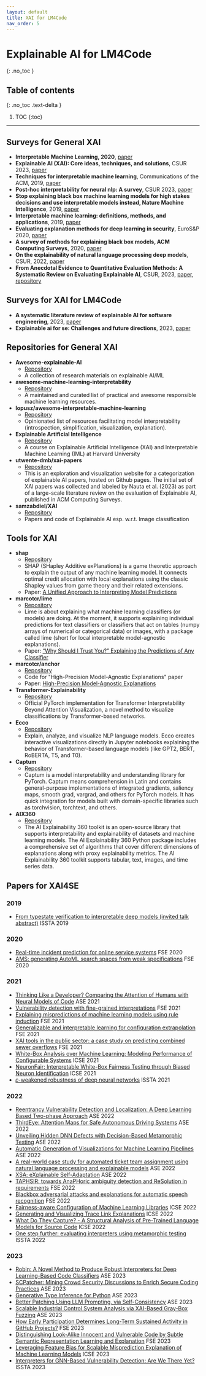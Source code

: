```yaml
---
layout: default
title: XAI for LM4Code
nav_order: 5
---
```

# Explainable AI for LM4Code
{: .no_toc }

## Table of contents
{: .no_toc .text-delta }

1. TOC
{:toc}

---


## Surveys for General XAI
- **Interpretable Machine Learning, 2020**, [paper](https://christophm.github.io/interpretable-ml-book/)
- **Explainable AI (XAI): Core ideas, techniques, and solutions**, CSUR 2023, [paper](https://orca.cardiff.ac.uk/id/eprint/152361/1/3561048.pdf)
- **Techniques for interpretable machine learning**, Communications of the ACM, 2019, [paper](https://dl.acm.org/doi/fullHtml/10.1145/3359786)
- **Post-hoc interpretability for neural nlp: A survey**, CSUR 2023, [paper](https://dl.acm.org/doi/pdf/10.1145/3546577)
- **Stop explaining black box machine learning models for high stakes decisions and use interpretable models instead, Nature Machine Intelligence**, 2019, [paper](https://www.nature.com/articles/s42256-019-0048-x)
- **Interpretable machine learning: definitions, methods, and applications**, 2019, [paper](https://arxiv.org/pdf/1901.04592.pdf?fbclid=IwAR2frcHrhLc4iaH5-TmKKq263NVvAKHtG4uQoiVNDeLAG3QFzdje-yzZjiQ)
- **Evaluating explanation methods for deep learning in security**, EuroS&P 2020, [paper](https://ieeexplore.ieee.org/abstract/document/9230374/)
- **A survey of methods for explaining black box models, ACM Computing Surveys**, 2020, [paper](https://dl.acm.org/doi/abs/10.1145/3236009)
- **On the explainability of natural language processing deep models**, CSUR, 2022, [paper](https://dl.acm.org/doi/abs/10.1145/3529755)
- **From Anecdotal Evidence to Quantitative Evaluation Methods: A Systematic Review on Evaluating Explainable AI**, CSUR, 2023, [paper](https://dl.acm.org/doi/10.1145/3583558), [repository](https://github.com/utwente-dmb/xai-papers)

## Surveys for XAI for LM4Code
- **A systematic literature review of explainable AI for software engineering**, 2023, [paper](https://arxiv.org/abs/2302.06065)
- **Explainable ai for se: Challenges and future directions**, 2023, [paper](https://ieeexplore.ieee.org/abstract/document/10109341/)

## Repositories for General XAI
- **Awesome-explainable-AI**
    - [Repository](https://github.com/wangyongjie-ntu/Awesome-explainable-AI)
    - A collection of research materials on explainable AI/ML
- **awesome-machine-learning-interpretability**
    - [Repository](https://github.com/jphall663/awesome-machine-learning-interpretability)
    - A maintained and curated list of practical and awesome responsible machine learning resources.
- **lopusz/awesome-interpretable-machine-learning**
    - [Repository](https://github.com/lopusz/awesome-interpretable-machine-learning)
    - Opinionated list of resources facilitating model interpretability (introspection, simplification, visualization, explanation).
- **Explainable Artificial Intelligence**
    - [Repository](https://interpretable-ml-class.github.io/)
    - A course on Explainable Artificial Intelligence (XAI) and Interpretable Machine Learning (IML) at Harvard University
- **utwente-dmb/xai-papers**
    - [Repository](https://github.com/utwente-dmb/xai-papers)
    - This is an exploration and visualization website for a categorization of explainable AI papers, hosted on Github pages. The initial set of XAI papers was collected and labeled by Nauta et al. (2023) as part of a large-scale literature review on the evaluation of Explainable AI, published in ACM Computing Surveys.
- **samzabdiel/XAI**
    - [Repository](https://github.com/samzabdiel/XAI)
    - Papers and code of Explainable AI esp. w.r.t. Image classification

## Tools for XAI
- **shap**
    - [Repository](https://github.com/shap/shap)
    - SHAP (SHapley Additive exPlanations) is a game theoretic approach to explain the output of any machine learning model. It connects optimal credit allocation with local explanations using the classic Shapley values from game theory and their related extensions.
    - Paper: [A Unified Approach to Interpreting Model Predictions](https://arxiv.org/abs/1705.07874)
- **marcotcr/lime**
    - [Repository](https://github.com/marcotcr/lime)
    - Lime is about explaining what machine learning classifiers (or models) are doing. At the moment, it supports explaining individual predictions for text classifiers or classifiers that act on tables (numpy arrays of numerical or categorical data) or images, with a package called lime (short for local interpretable model-agnostic explanations).
    - Paper: [“Why Should I Trust You?” Explaining the Predictions of Any Classifier](https://arxiv.org/abs/1602.04938)
- **marcotcr/anchor**
    - [Repository](https://github.com/marcotcr/anchor)
    - Code for "High-Precision Model-Agnostic Explanations" paper
    - Paper: [High-Precision Model-Agnostic Explanations](https://homes.cs.washington.edu/~marcotcr/aaai18.pdf)
- **Transformer-Explainability**
    - [Repository](https://github.com/hila-chefer/Transformer-Explainability)
    - Official PyTorch implementation for Transformer Interpretability Beyond Attention Visualization, a novel method to visualize classifications by Transformer-based networks.
- **Ecco**
    - [Repository](https://github.com/jalammar/ecco)
    - Explain, analyze, and visualize NLP language models. Ecco creates interactive visualizations directly in Jupyter notebooks explaining the behavior of Transformer-based language models (like GPT2, BERT, RoBERTA, T5, and T0).
- **Captum**
    - [Repository](https://github.com/pytorch/captum)
    - Captum is a model interpretability and understanding library for PyTorch. Captum means comprehension in Latin and contains general-purpose implementations of integrated gradients, saliency maps, smooth grad, vargrad, and others for PyTorch models. It has quick integration for models built with domain-specific libraries such as torchvision, torchtext, and others.
- **AIX360**
    - [Repository](https://github.com/Trusted-AI/AIX360)
    - The AI Explainability 360 toolkit is an open-source library that supports interpretability and explainability of datasets and machine learning models. The AI Explainability 360 Python package includes a comprehensive set of algorithms that cover different dimensions of explanations along with proxy explainability metrics. The AI Explainability 360 toolkit supports tabular, text, images, and time series data.



## Papers for XAI4SE


### 2019
- [From typestate verification to interpretable deep models (invited talk abstract)](https://doi.org/10.1145/3293882.3338992) ISSTA 2019

### 2020
- [Real-time incident prediction for online service systems](https://doi.org/10.1145/3368089.3409672) FSE 2020
- [AMS: generating AutoML search spaces from weak specifications](https://dl.acm.org/doi/pdf/10.1145/3368089.3409700) FSE 2020

### 2021
- [Thinking Like a Developer? Comparing the Attention of Humans with Neural Models of Code](https://doi.org/10.1109/ASE51524.2021.9678712) ASE 2021
- [Vulnerability detection with fine-grained interpretations](https://arxiv.org/pdf/2106.10478) FSE 2021
- [Explaining mispredictions of machine learning models using rule induction](https://doi.org/10.1145/3468264.3468614) FSE 2021
- [Generalizable and interpretable learning for configuration extrapolation](https://dl.acm.org/doi/pdf/10.1145/3468264.3468603) FSE 2021
- [XAI tools in the public sector: a case study on predicting combined sewer overflows](https://doi.org/10.1145/3468264.3468547) FSE 2021
- [White-Box Analysis over Machine Learning: Modeling Performance of Configurable Systems](http://arxiv.org/pdf/2101.05362) ICSE 2021
- [NeuronFair: Interpretable White-Box Fairness Testing through Biased Neuron Identification](https://doi.org/10.1145/3510003.3510123) ICSE 2021
- [𝜀-weakened robustness of deep neural networks](https://doi.org/10.1145/3533767.3534373) ISSTA 2021

### 2022
- [Reentrancy Vulnerability Detection and Localization: A Deep Learning Based Two-phase Approach](https://dl.acm.org/doi/pdf/10.1145/3551349.3560428) ASE 2022
- [ThirdEye: Attention Maps for Safe Autonomous Driving Systems](https://dl.acm.org/doi/pdf/10.1145/3551349.3556968) ASE 2022
- [Unveiling Hidden DNN Defects with Decision-Based Metamorphic Testing](https://dl.acm.org/doi/pdf/10.1145/3551349.3561157) ASE 2022
- [Automatic Generation of Visualizations for Machine Learning Pipelines](https://dl.acm.org/doi/pdf/10.1145/3551349.3559504) ASE 2022
- [A real-world case study for automated ticket team assignment using natural language processing and explainable models](https://dl.acm.org/doi/pdf/10.1145/3551349.3561164) ASE 2022
- [XSA: eXplainable Self-Adaptation](https://dl.acm.org/doi/pdf/10.1145/3551349.3559552) ASE 2022
- [TAPHSIR: towards AnaPHoric ambiguity detection and ReSolution in requirements](https://dl.acm.org/doi/pdf/10.1145/3540250.3558928) FSE 2022
- [Blackbox adversarial attacks and explanations for automatic speech recognition](https://doi.org/10.1145/3540250.3558906) FSE 2022
- [Fairness-aware Configuration of Machine Learning Libraries](https://arxiv.org/pdf/2202.06196) ICSE 2022
- [Generating and Visualizing Trace Link Explanations](https://dl.acm.org/doi/pdf/10.1145/3510003.3510129) ICSE 2022
- [What Do They Capture? - A Structural Analysis of Pre-Trained Language Models for Source Code](https://doi.org/10.1145/3510003.3510050) ICSE 2022
- [One step further: evaluating interpreters using metamorphic testing](https://doi.org/10.1145/3533767.3534225) ISSTA 2022

### 2023
- [Robin: A Novel Method to Produce Robust Interpreters for Deep Learning-Based Code Classifiers](https://arxiv.org/pdf/2309.10644) ASE 2023
- [SCPatcher: Mining Crowd Security Discussions to Enrich Secure Coding Practices](https://doi.org/10.1109/ASE56229.2023.00040) ASE 2023
- [Generative Type Inference for Python](https://arxiv.org/pdf/2307.09163) ASE 2023
- [Better Patching Using LLM Prompting, via Self-Consistency](https://arxiv.org/pdf/2306.00108) ASE 2023
- [Scalable Industrial Control System Analysis via XAI-Based Gray-Box Fuzzing](https://doi.org/10.1109/ASE56229.2023.00161) ASE 2023
- [How Early Participation Determines Long-Term Sustained Activity in GitHub Projects?](https://dl.acm.org/doi/pdf/10.1145/3611643.3616349) FSE 2023
- [Distinguishing Look-Alike Innocent and Vulnerable Code by Subtle Semantic Representation Learning and Explanation](https://dl.acm.org/doi/pdf/10.1145/3611643.3616358) FSE 2023
- [Leveraging Feature Bias for Scalable Misprediction Explanation of Machine Learning Models](https://doi.org/10.1109/ICSE48619.2023.00135) ICSE 2023
- [Interpreters for GNN-Based Vulnerability Detection: Are We There Yet?](https://doi.org/10.1145/3597926.3598145) ISSTA 2023